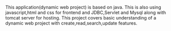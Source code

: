 This application(dynamic web project) is based on java.
This is also using javascript,html and css for frontend and JDBC,Servlet and Mysql along with tomcat server for hosting.
This project covers basic understanding of a dynamic web project with create,read,search,update features.
